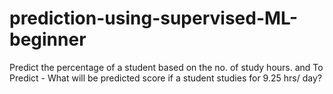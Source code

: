 # prediction-using-supervised-ML-beginner
Predict the percentage of a student based on the no. of study hours.  and To Predict - What will be predicted score if a student studies for 9.25 hrs/ day?
